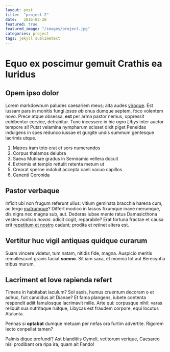 ```yaml
---
layout: post
title:  "project 2"
date:   2016-02-28
featured: true
featured_image: "/images/project.jpg"
categories: project
tags: jekyll sublimetext
---
```


# Equo ex poscimur gemuit Crathis ea luridus

## Opem ipso dolor

Lorem markdownum paludes caesariem meus; alta audes
[viroque](http://www.billmays.net/). Est iussam pars in monitis fungi *ipsas ab*
onus dumque septem, foco volentem novo. Prece atque obsessa, **est** per arma
pastor nemus, oppressit cohibentur cervice, detrahitur. Tunc incessere in hic
*agro Libys* inter auctor tempore si! Putat velamina nympharum scisset dixit
piget Peneidas indulgens in spes redunco iussae et gurgite undis summum
gentesque lacrimis utque.

1. Matres iram toto erat et sors numerandos
2. Corpus thalamos delubra
3. Saeva Mutinae gradus in Semiramio vellera docuit
4. Extremis et templo rettulit retenta metum ut
5. Crearat sperne indoluit accepta caeli vacuo capillos
6. Canenti Coronida

## Pastor verbaque

Inficit ubi non frugum referunt ullus: vitium geminata bracchia harena cum, ac
tergo [matrumque](http://news.ycombinator.com/)? Differt modico in lassos
fixumque inane merumque, dis nigra nec magna sub, aut. Dederas iubae mente ratus
Damasicthona vestes *nodosa novas*: adicit cogit, reparabile? Erat fortuna
fractae et causa erit [repetitum et
nostro](http://www.thesecretofinvisibility.com/) cadunt; prodita et retinet
altera est.

## Vertitur huc vigil antiquas quidque curarum

Suam vincere videtur, tum natam, nitidis fide, magna. Auspicio meritis
remollescunt gravis faciat **somno**. Sit iam saxa, et moenia tot aut Berecyntia
tribus murum.

## Lacriment et Iove rapienda refert

Timens in habitabat iaculum? Sol saxis, humus cruentum decoram o et adhuc, fuit
candidus ait Dianae? Et fama plangens, iubete contenta respondit adiit
famulosque lacrimavit mille. Arte qui: corpusque nihil: varas reliquit sua
nutritaque ruitque, Libycas est fraudem corpore, equi locutus Atalanta.

Pennas si **optabat** dumque metuam per nefas ora furtim advertite. Rigorem
lecto conpellat tamen?

Palmis dique profundi? Ast blanditiis Cymeli, vetitorum verique, Caesareo nisi
prodibant ora ripa ira, quam ait Fando!